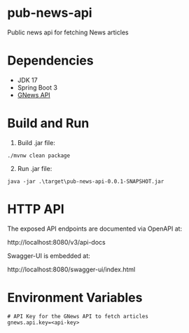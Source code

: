 # pub-news-api
Public news api for fetching News articles

# Dependencies
- JDK 17
- Spring Boot 3
- [GNews API](https://gnews.io/)

# Build and Run

1. Build .jar file:
```shell
./mvnw clean package
```

2. Run .jar file:
```shell
java -jar .\target\pub-news-api-0.0.1-SNAPSHOT.jar
```

# HTTP API
The exposed API endpoints are documented via OpenAPI at:

http://localhost:8080/v3/api-docs

Swagger-UI is embedded at:

http://localhost:8080/swagger-ui/index.html

# Environment Variables
```properties
# API Key for the GNews API to fetch articles
gnews.api.key=<api-key>
```